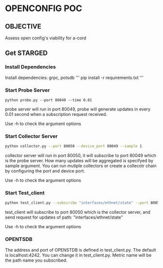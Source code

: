 #  OPENCONFIG POC 

## OBJECTIVE 
Assess open config's viability for a-cord

## Get STARGED
### Install Dependencies
Install dependencies: grpc, potsdb
'''
pip install -r requirements.txt
'''
### Start Probe Server
```
python probe.py --port 80049 --time 0.01
```
probe server will run in port 80049, probe will generate updates in every 0.01 second when a subscription request received.

Use -h to check the argument options
### Start Collector Server 
```sh
python collector.py --port 80050 --device_port 80049 --sample 1 
```
collector server will run in port 80050, it will subscribe to port 80049 which is the probe server. How many updates will be aggregated is specifyed by sample argument.
You can run mutiple collectors or create a collecotr chain by configuring the port and device port.

Use -h to check the argument options
### Start Test_client 
```sh
python test_client.py --subscribe "interfaces/ethnet/state" --port 80050
```
test_client will subscribe to port 80050 which is the collector server, and send request for updates of path: "interfaces/ethnet/state"

Use -h to check the argument options
### OPENTSDB
The address and port of OPENSTDB is defined in test_client.py. The default is localhost:4242. You can change it in test_client.py. Metric name will be the path name you subscribed.

